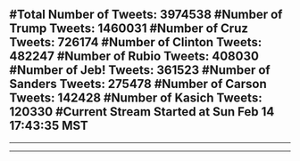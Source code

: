 #Total Number of Tweets: 3974538 
#Number of Trump Tweets: 1460031
#Number of Cruz Tweets: 726174
#Number of Clinton Tweets: 482247
#Number of Rubio Tweets: 408030
#Number of Jeb! Tweets: 361523
#Number of Sanders Tweets: 275478
#Number of Carson Tweets: 142428
#Number of Kasich Tweets: 120330
#Current Stream Started at Sun Feb 14 17:43:35 MST
---
---
---

